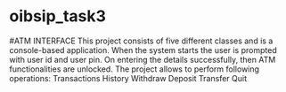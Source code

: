 # oibsip_task3
#ATM INTERFACE This project consists of five different classes and is a console-based application. When the system starts the user is prompted with user id and user pin. On entering the details successfully, then ATM functionalities are unlocked. The project allows to perform following operations:  Transactions History Withdraw Deposit Transfer Quit
